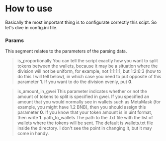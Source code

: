# How to use

Basically the most important thing is to configurate correctly this scipt. So let's dive in config.ini file.

### Params
This segment relates to the parameters of the parsing data. 
> is_proportionally
You can tell the script exactly how you want to split tokens between the wallets, because it may be a situation where the division will not be uniform, for example, not 1:1:1:1, but 1:2:6:3 (how to do this I will tell below), in which case you need to put opposite of this parameter **1**. If you want to do the division evenly, put **0**.

> is_amount_in_gwei
This parameter indicates whether or not the amount of tokens to split is specified in gwei. If you specified an amount that you would normally see in wallets such as MetaMask (for example, you might have 1.2 BNB), then you should assign this parameter **0**. If you know that your token amount is in uint format, then write **1**.
> path_to_wallets
The path to the .txt file with the list of wallets where the tokens will be sent. The default is wallets.txt file inside the directory. I don't see the point in changing it, but it may come in handy.